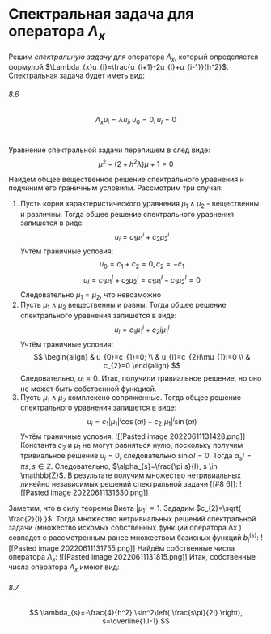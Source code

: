 # Спектральная задача для оператора $\Lambda_{x}$

Решим *спектральную задачу* для оператора $\Lambda_{x}$, который определяется формулой $\Lambda_{x}u_{i}=\frac{u_{i+1}-2u_{i}+u_{i-1}}{h^2}$. Спектральная задача будет иметь вид:
###### 8.6
$$
\Lambda_{x}u_{i}=\lambda u_{i}, u_{0}=0,u_{I}=0
$$
# 
Уравнение спектральной задачи перепишем в след виде:
$$
\mu^2 -(2+h^2\lambda)\mu+1=0
$$

Найдем общее вещественное решение спектрального уравнения и подчиним его граничным условиям. Рассмотрим три случая:
1. Пусть корни характеристического уравнения $\mu_{1} \wedge \mu_{2}$ - вещественны и различны. Тогда общее решение спектрального уравнения запишется в виде:
$$
u_{i}=c_{1}\mu_{1}^i+c_{2}\mu_{2}^i
$$
Учтём граничные условия:
$$
					u_{0}=c_{1}+c_{2}=0, c_{2}=-c_{1}
$$
$$
u_{I}=c_{1}\mu_{1}^I+c_{2}\mu_{2}^I=c_{1}\mu_{1}^I-c_{1}\mu_{2}^I=0
$$
Следовательно $\mu_{1}=\mu_{2}$, что невозможно
2. Пусть $\mu_{1} \wedge \mu_{2}$ вещественны и равны. Тогда общее решение спектрального уравнения запишется в виде:
$$
				u_{i}=c_{1}\mu_{1}^i+c_{2}i\mu_{1}^i
$$
Учтём граничные условия:
$$
\begin{align}
& u_{0}=c_{1}=0; \\
& u_{I}=c_{2}I\mu_{1}I=0 \\
& c_{2}=0
\end{align}
$$
Следовательно, $u_{i}=0$. Итак, получили тривиальное решение, но оно не может быть собственной функцией.
3. Пусть $\mu_{1} \wedge \mu_{2}$ комплексно сопряженные. Тогда общее решение спектрального уравнения запишется в виде:
$$
		u_{i}=c_{1}|\mu_{1}|^i\cos(\alpha i)+c_{2}|\mu_{1}|^i \sin(\alpha i)
$$
Учтём граничные условия:
![[Pasted image 20220611131428.png]]
Константа $c_{2}$ и $\mu_{1}$ не могут равняться нулю, поскольку получим тривиальное решение $u_{i}=0$, следовательно $\sin\alpha I=0$. Тогда $\alpha_{s} I=\pi s, s \in \mathbb{Z}$. Следовательно, $\alpha_{s}=\frac{\pi s}{I}, s \in \mathbb{Z}$. В результате получим множество нетривиальных линейно независимых решений спектральной задачи [[#8 6]]:
![[Pasted image 20220611131630.png]]

Заметим, что в силу теоремы Виета $|\mu_{1}|=1$. Зададим $c_{2}=\sqrt{ \frac{2}{l} }$. Тогда множество нетривиальных решений спектральной задачи (множество искомых собственных функций оператора Λx ) совпадет с рассмотренным ранее множеством базисных функций $b_{i}^{(s)}$:
![[Pasted image 20220611131755.png]]
Найдём собственные числа оператора $\Lambda_{x}$:
![[Pasted image 20220611131815.png]]
Итак, собственные числа оператора $\Lambda_{x}$ имеют вид:
###### 8.7
$$
	\lambda_{s}=-\frac{4}{h^2} \sin^2\left( \frac{s\pi}{2I} \right), s=\overline{1,I-1}
$$